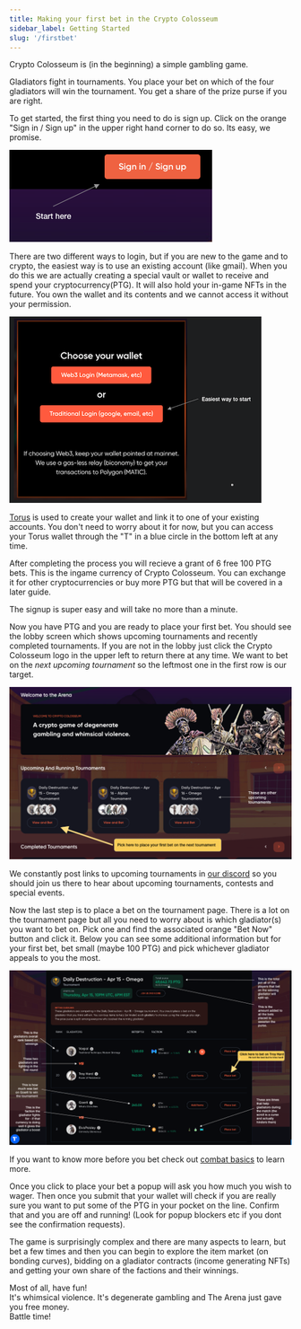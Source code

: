 ```yaml
---
title: Making your first bet in the Crypto Colosseum
sidebar_label: Getting Started
slug: '/firstbet'
---
```


Crypto Colosseum is (in the beginning) a simple gambling game.

Gladiators fight in tournaments.  You place your bet on which of the four gladiators will win the tournament.  You get a share of the prize purse if you are right.

To get started, the first thing you need to do is sign up.  Click on the orange "Sign in / Sign up" in the upper right hand corner to do so. Its easy, we promise.

![image](signIn.png)

There are two different ways to login, but if you are new to the game and to crypto, the easiest way is to use an existing account (like gmail).  When you do this we are actually creating a special vault or wallet to receive and spend your cryptocurrency(PTG).  It will also hold your in-game NFTs in the future.  You own the wallet and its contents and we cannot access it without your permission.

![image](picktraditional.png)

[Torus](https://tor.us) is used to create your wallet and link it to one of your existing accounts.  You don't need to worry about it for now, but you can access your Torus wallet through the "T" in a blue circle in the bottom left at any time.

After completing the process you will recieve a grant of 6 free 100 PTG bets. This is the ingame currency of Crypto Colosseum.  You can exchange it for other cryptocurrencies or buy more PTG but that will be covered in a later guide.

The signup is super easy and will take no more than a minute.

Now you have PTG and you are ready to place your first bet.  You should see the lobby screen which shows upcoming tournaments and recently completed tournaments. If you are not in the lobby just click the Crypto Colosseum logo in the upper left to return there at any time.   We want to bet on the *next upcoming tournament* so the leftmost one in the first row is our target.

![image](lobby.png)

We constantly post links to upcoming tournaments in [our discord](https://discord.gg/Z2S3EtQKCn) so you should join us there to hear about upcoming tournaments, contests and special events.

Now the last step is to place a bet on the tournament page.  There is a lot on the tournament page but all you need to worry about is which gladiator(s) you want to bet on.  Pick one and find the associated orange "Bet Now" button and click it.  Below you can see some additional information but for your first bet, bet small (maybe 100 PTG) and pick whichever gladiator appeals to you the most.

![image](tournament.png)

If you want to know more before you bet check out [combat basics](https://docs.cryptocolosseum.com/gamemechanics/combatexample) to learn more.

Once you click to place your bet a popup will ask you how much you wish to wager.  Then once you submit that your wallet will check if you are really sure you want to put some of the PTG in your pocket on the line.  Confirm that and you are off and running!  (Look for popup blockers etc if you dont see the confirmation requests).

The game is surprisingly complex and there are many aspects to learn, but bet a few times and then you can begin to explore the item market (on bonding curves), bidding on a gladiator contracts (income generating NFTs) and getting your own share of the factions and their winnings.

Most of all, have fun!  
It's whimsical violence.  It's degenerate gambling and The Arena just gave you free money.  
Battle time!
